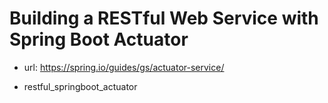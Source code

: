 # Building a RESTful Web Service with Spring Boot Actuator

- url: <https://spring.io/guides/gs/actuator-service/>

- restful_springboot_actuator
